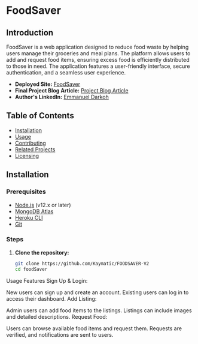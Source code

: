 # FoodSaver

## Introduction

FoodSaver is a web application designed to reduce food waste by helping users manage their groceries and meal plans. The platform allows users to add and request food items, ensuring excess food is efficiently distributed to those in need. The application features a user-friendly interface, secure authentication, and a seamless user experience.

- **Deployed Site:** [FoodSaver](https://kaymatic.github.io/FOODSAVER-V2/)
- **Final Project Blog Article:** [Project Blog Article](https://www.linkedin.com/pulse/introduction-foodsaver-project-emmanuel-darkoh-p8ptf)
- **Author's LinkedIn:** [Emmanuel Darkoh](https://www.linkedin.com/in/emmanuel-darkoh-7730bb104/)

## Table of Contents

- [Installation](#installation)
- [Usage](#usage)
- [Contributing](#contributing)
- [Related Projects](#related-projects)
- [Licensing](#licensing)

## Installation

### Prerequisites

- [Node.js](https://nodejs.org/) (v12.x or later)
- [MongoDB Atlas](https://www.mongodb.com/cloud/atlas)
- [Heroku CLI](https://devcenter.heroku.com/articles/heroku-cli)
- [Git](https://git-scm.com/)

### Steps

1. **Clone the repository:**

   ```sh
   git clone https://github.com/Kaymatic/FOODSAVER-V2
   cd foodSaver


Usage
Features
Sign Up & Login:

New users can sign up and create an account.
Existing users can log in to access their dashboard.
Add Listing:

Admin users can add food items to the listings.
Listings can include images and detailed descriptions.
Request Food:

Users can browse available food items and request them.
Requests are verified, and notifications are sent to users.